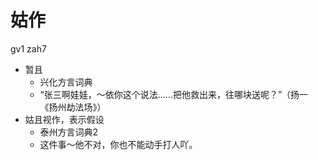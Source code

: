 # 姑作
gv1 zah7
+ 暂且
  * 兴化方言词典
  - “张三啊娃娃，～依你这个说法……把他救出来，往哪块送呢？”（扬一《扬州劫法场》）
+ 姑且视作，表示假设
  * 泰州方言词典2
  - 这件事～他不对，你也不能动手打人吖。
